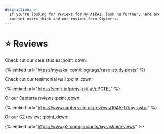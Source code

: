 ```yaml
---
description: >-
  If you're looking for reviews for My AskAI, look no further, here are what our
  current users think and our reviews from Capterra.
---
```


# ⭐ Reviews

Check out our case studies :point\_down:

{% embed url="https://myaskai.com/blog/tags/case-study-posts" %}

Check out our testimonial wall :point\_down:

{% embed url="https://senja.io/p/my-ask-ai/uPCTEL" %}

Or our Capterra reviews :point\_down:

{% embed url="https://www.capterra.co.uk/reviews/1045517/my-askai" %}

Or our G2 reviews :point\_down:

{% embed url="https://www.g2.com/products/my-askai/reviews" %}
